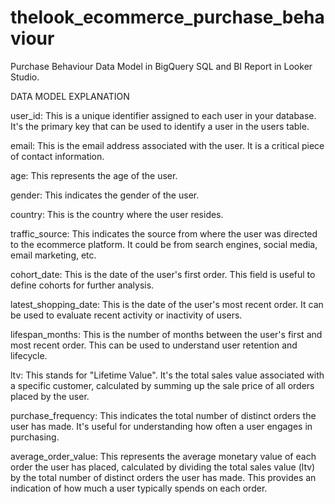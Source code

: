 # thelook_ecommerce_purchase_behaviour
Purchase Behaviour Data Model in BigQuery SQL and BI Report in Looker Studio.

DATA MODEL EXPLANATION

user_id: This is a unique identifier assigned to each user in your database. It's the primary key that can be used to identify a user in the users table.

email: This is the email address associated with the user. It is a critical piece of contact information.

age: This represents the age of the user.

gender: This indicates the gender of the user.

country: This is the country where the user resides.

traffic_source: This indicates the source from where the user was directed to the ecommerce platform. It could be from search engines, social media, email marketing, etc.

cohort_date: This is the date of the user's first order. This field is useful to define cohorts for further analysis.

latest_shopping_date: This is the date of the user's most recent order. It can be used to evaluate recent activity or inactivity of users.

lifespan_months: This is the number of months between the user's first and most recent order. This can be used to understand user retention and lifecycle.

ltv: This stands for "Lifetime Value". It's the total sales value associated with a specific customer, calculated by summing up the sale price of all orders placed by the user.

purchase_frequency: This indicates the total number of distinct orders the user has made. It's useful for understanding how often a user engages in purchasing.

average_order_value: This represents the average monetary value of each order the user has placed, calculated by dividing the total sales value (ltv) by the total number of distinct orders the user has made. This provides an indication of how much a user typically spends on each order.
